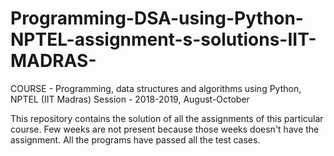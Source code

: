 # Programming-DSA-using-Python-NPTEL-assignment-s-solutions-IIT-MADRAS-

COURSE -  Programming, data structures and algorithms using Python, NPTEL (IIT Madras)
Session - 2018-2019, August-October

This repository contains the solution of all the assignments of this particular course.
Few weeks are not present because those weeks doesn't have the assignment. 
All  the programs have passed all the test cases.
